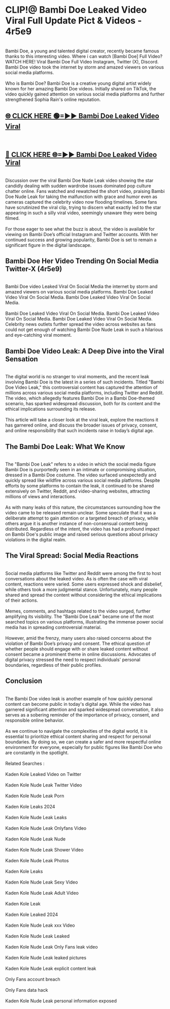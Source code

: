 # CLIP!@ Bambi Doe Leaked Video Viral Full Update Pict & Videos - 4r5e9
<br>
Bambi Doe, a young and talented digital creator, recently became famous thanks to this interesting video. Where i can watch [Bambi Doe] Full Video? WATCH HERE! Viral Bambi Doe Full Video Instagram, Twitter (X), Discord. Bambi Doe video took the internet by storm and amazed viewers on various social media platforms.
<br><br>
Who is Bambi Doe? Bambi Doe is a creative young digital artist widely known for her amazing Bambi Doe videos. Initially shared on TikTok, the video quickly gained attention on various social media platforms and further strengthened Sophia Rain's online reputation.
<br>
<h2><a href="https://bestclip.site?title=Bambi_Doe">🌐 CLICK HERE 🟢=►► Bambi Doe Leaked Video Viral</a></h2>
<br>
<h2><a href="https://bestclip.site?title=Bambi_Doe">🔴 CLICK HERE 🌐=►► Bambi Doe Leaked Video Viral</a></h2>
<br>
Discussion over the viral Bambi Doe Nude Leak video showing the star candidly dealing with sudden wardrobe issues dominated pop culture chatter online. Fans watched and rewatched the short video, praising Bambi Doe Nude Leak for taking the malfunction with grace and humor even as cameras captured the celebrity video now flooding timelines. Some fans have scrutinized the viral clip, trying to discern what exactly led to the star appearing in such a silly viral video, seemingly unaware they were being filmed.
<br><br>
For those eager to see what the buzz is about, the video is available for viewing on Bambi Doe’s official Instagram and Twitter accounts. With her continued success and growing popularity, Bambi Doe is set to remain a significant figure in the digital landscape.
<br>
<h2>Bambi Doe Her Video Trending On Social Media Twitter-X (4r5e9)</h2>
<br>
Bambi Doe video Leaked Viral On Social Media the internet by storm and amazed viewers on various social media platforms. Bambi Doe Leaked Video Viral On Social Media. Bambi Doe Leaked Video Viral On Social Media.
<br><br>
Bambi Doe Leaked Video Viral On Social Media. Bambi Doe Leaked Video Viral On Social Media. Bambi Doe Leaked Video Viral On Social Media. Celebrity news outlets further spread the video across websites as fans could not get enough of watching Bambi Doe Nude Leak in such a hilarious and eye-catching viral moment.
<br>
<h2>Bambi Doe Video Leak: A Deep Dive into the Viral Sensation</h2>
<br>
The digital world is no stranger to viral moments, and the recent leak involving Bambi Doe is the latest in a series of such incidents. Titled "Bambi Doe Video Leak," this controversial content has captured the attention of millions across various social media platforms, including Twitter and Reddit. The video, which allegedly features Bambi Doe in a Bambi Doe-themed scenario, has sparked widespread discussion, both for its content and the ethical implications surrounding its release.
<br><br>
This article will take a closer look at the viral leak, explore the reactions it has garnered online, and discuss the broader issues of privacy, consent, and online responsibility that such incidents raise in today’s digital age.
<br>
<h2>The Bambi Doe Leak: What We Know</h2>
<br>
The "Bambi Doe Leak" refers to a video in which the social media figure Bambi Doe is purportedly seen in an intimate or compromising situation, dressed in a Bambi Doe costume. The video surfaced unexpectedly and quickly spread like wildfire across various social media platforms. Despite efforts by some platforms to contain the leak, it continued to be shared extensively on Twitter, Reddit, and video-sharing websites, attracting millions of views and interactions.
<br><br>
As with many leaks of this nature, the circumstances surrounding how the video came to be released remain unclear. Some speculate that it was a deliberate attempt to gain attention or a targeted breach of privacy, while others argue it is another instance of non-consensual content being distributed. Regardless of the intent, the video has had a profound impact on Bambi Doe's public image and raised serious questions about privacy violations in the digital realm.
<br>
<h2>The Viral Spread: Social Media Reactions</h2>
<br>
Social media platforms like Twitter and Reddit were among the first to host conversations about the leaked video. As is often the case with viral content, reactions were varied. Some users expressed shock and disbelief, while others took a more judgmental stance. Unfortunately, many people shared and spread the content without considering the ethical implications of their actions.
<br><br>
Memes, comments, and hashtags related to the video surged, further amplifying its visibility. The "Bambi Doe Leak" became one of the most searched topics on various platforms, illustrating the immense power social media has in spreading controversial material.
<br><br>
However, amid the frenzy, many users also raised concerns about the violation of Bambi Doe’s privacy and consent. The ethical question of whether people should engage with or share leaked content without consent became a prominent theme in online discussions. Advocates of digital privacy stressed the need to respect individuals' personal boundaries, regardless of their public profiles.
<br>
<h2>Conclusion</h2>
<br>
The Bambi Doe video leak is another example of how quickly personal content can become public in today's digital age. While the video has garnered significant attention and sparked widespread conversation, it also serves as a sobering reminder of the importance of privacy, consent, and responsible online behavior.
<br><br>
As we continue to navigate the complexities of the digital world, it is essential to prioritize ethical content sharing and respect for personal boundaries. By doing so, we can create a safer and more respectful online environment for everyone, especially for public figures like Bambi Doe who are constantly in the spotlight.
<br><br>
Related Searches :
<br><br>
Kaden Kole Leaked Video on Twitter
<br><br>
Kaden Kole Nude Leak Twitter Video
<br><br>
Kaden Kole Nude Leak Porn
<br><br>
Kaden Kole Leaks 2024
<br><br>
Kaden Kole Nude Leak Leaks
<br><br>
Kaden Kole Nude Leak Onlyfans Video
<br><br>
Kaden Kole Nude Leak Nude
<br><br>
Kaden Kole Nude Leak Shower Video
<br><br>
Kaden Kole Nude Leak Photos
<br><br>
Kaden Kole Leaks
<br><br>
Kaden Kole Nude Leak Sexy Video
<br><br>
Kaden Kole Nude Leak Adult Video
<br><br>
Kaden Kole Leak
<br><br>
Kaden Kole Leaked 2024
<br><br>
Kaden Kole Nude Leak xxx Video
<br><br>
Kaden Kole Nude Leak Leaked
<br><br>
Kaden Kole Nude Leak Only Fans leak video
<br><br>
Kaden Kole Nude Leak leaked pictures
<br><br>
Kaden Kole Nude Leak explicit content leak
<br><br>
Only Fans account breach
<br><br>
Only Fans data hack
<br><br>
Kaden Kole Nude Leak personal information exposed